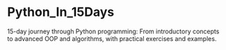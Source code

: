 # Python_In_15Days
15-day journey through Python programming: From introductory concepts to advanced OOP and algorithms, with practical exercises and examples.
